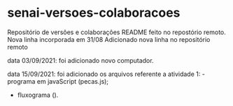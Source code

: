 # senai-versoes-colaboracoes
Repositório de versôes e colaboraçôes
README  feito no repostório remoto.
Nova linha incorporada em 31/08
Adicionado nova linha no repositório remoto

data 03/09/2021: foi adicionado novo computador.

data 15/09/2021: foi adicionado os arquivos referente a atividade 1:
 -programa em javaScript (pecas.js);
 - fluxograma ().


